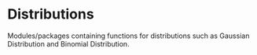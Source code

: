 # Distributions
Modules/packages containing functions for distributions such as Gaussian Distribution and Binomial Distribution.
